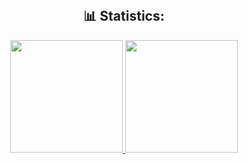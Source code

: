 <div style="display: inline_block" align="center"><br>
  <h2> 📊 Statistics: </h2>
  <a href="https://github.com/DjalmaHenry">
    <img height="180em" src="https://github-readme-stats.vercel.app/api/top-langs/?username=PauloDevelop01&layout=compact&langs_count=16&theme=dracula"/>
    <img height="180em" src="https://github-readme-stats.vercel.app/api?username=PauloDevelop01&show_icons=true&theme=dracula&include_all_commits=true&count_private=true"/>
   
  </a>
 </div>
</div>
